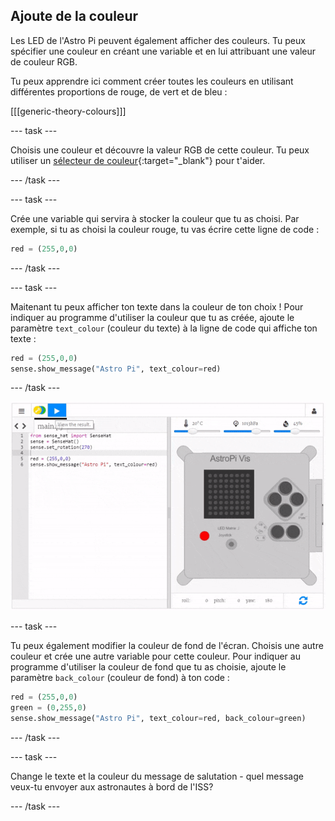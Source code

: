 ## Ajoute de la couleur

Les LED de l'Astro Pi peuvent également afficher des couleurs. Tu peux spécifier une couleur en créant une variable et en lui attribuant une valeur de couleur RGB.

Tu peux apprendre ici comment créer toutes les couleurs en utilisant différentes proportions de rouge, de vert et de bleu :

[[[generic-theory-colours]]]

\--- task \---

Choisis une couleur et découvre la valeur RGB de cette couleur. Tu peux utiliser un [sélecteur de couleur](https://www.w3schools.com/colors/colors_rgb.asp){:target="_blank"} pour t'aider.

\--- /task \---

\--- task \---

Crée une variable qui servira à stocker la couleur que tu as choisi. Par exemple, si tu as choisi la couleur rouge, tu vas écrire cette ligne de code :

```python
red = (255,0,0)
```

\--- /task \---

\--- task \---

Maitenant tu peux afficher ton texte dans la couleur de ton choix ! Pour indiquer au programme d'utiliser la couleur que tu as créée, ajoute le paramètre `text_colour` (couleur du texte) à la ligne de code qui affiche ton texte :

```python
red = (255,0,0)
sense.show_message("Astro Pi", text_colour=red)
```

\--- /task \---

![afficher le message en couleur](images/show-message-color.gif)

\--- task \---

Tu peux également modifier la couleur de fond de l'écran. Choisis une autre couleur et crée une autre variable pour cette couleur. Pour indiquer au programme d'utiliser la couleur de fond que tu as choisie, ajoute le paramètre `back_colour` (couleur de fond) à ton code :

```python
red = (255,0,0)
green = (0,255,0)
sense.show_message("Astro Pi", text_colour=red, back_colour=green)
```

\--- /task \---

\--- task \---

Change le texte et la couleur du message de salutation - quel message veux-tu envoyer aux astronautes à bord de l'ISS?

\--- /task \---